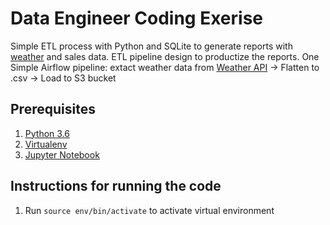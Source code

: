 # Data Engineer Coding Exerise
Simple ETL process with Python and SQLite to generate reports with [weather](https://www.kaggle.com/selfishgene/historical-hourly-weather-data) and sales data.
ETL pipeline design to productize the reports. 
One Simple Airflow pipeline: extact weather data from [Weather API](https://openweathermap.org/api) -> Flatten to .csv -> Load to S3 bucket

## Prerequisites
1. [Python 3.6](https://www.python.org/)
2. [Virtualenv](https://virtualenv.pypa.io/en/latest/)
3. [Jupyter Notebook](http://jupyter.org/)

## Instructions for running the code
1. Run `source env/bin/activate` to activate virtual environment


